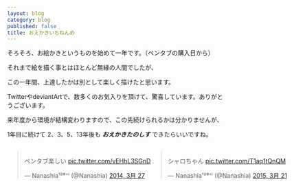 ```yaml
---
layout: blog
category: blog
published: false
title: おえかきいちねんめ
---
```


そろそろ、お絵かきというものを始めて一年です。（ペンタブの購入日から）

それまで絵を描く事とはほとんど無縁の人間でしたが、

この一年間、上達したかは別として楽しく描けたと思います。

TwitterやdeviantArtで、数多くのお気入りを頂けて、驚喜しています。ありがとうございます。



来年度から環境が結構変わりますので、この先続けられるかは分かりませんが、

1年目に続けて 2、3、5、13年後も **_おえかきたのしす_** できたらいいですね。

<div style="width: 1024px;">
<style>.twitter-tweet { float:left; }</style>
<blockquote class="twitter-tweet" lang="ja"><p>ペンタブ楽しい <a href="http://t.co/vEHhL3SGnD">pic.twitter.com/vEHhL3SGnD</a></p>&mdash; Nanashia¹²⁸⁺ⁱ (@Nanashia) <a href="https://twitter.com/Nanashia/status/449085086923628544">2014, 3月 27</a></blockquote>
<script async src="//platform.twitter.com/widgets.js" charset="utf-8"></script>
<blockquote class="twitter-tweet" lang="ja"><p>シャロちゃん <a href="http://t.co/T1aq1tQnQM">pic.twitter.com/T1aq1tQnQM</a></p>&mdash; Nanashia¹²⁸⁺ⁱ (@Nanashia) <a href="https://twitter.com/Nanashia/status/579197440475025408">2015, 3月 21</a></blockquote>
<script async src="//platform.twitter.com/widgets.js" charset="utf-8"></script>
</div>